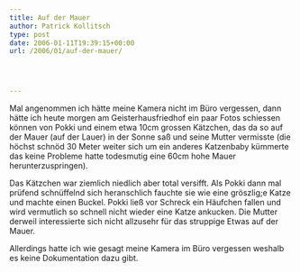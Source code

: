 ```yaml
---
title: Auf der Mauer
author: Patrick Kollitsch
type: post
date: 2006-01-11T19:39:15+00:00
url: /2006/01/auf-der-mauer/




---
```

Mal angenommen ich h&auml;tte meine Kamera nicht im B&uuml;ro vergessen, dann h&auml;tte ich heute morgen am Geisterhausfriedhof ein paar Fotos schiessen k&ouml;nnen von Pokki und einem etwa 10cm grossen K&auml;tzchen, das da so auf der Mauer (auf der Lauer) in der Sonne sa&szlig; und seine Mutter vermisste (die h&ouml;chst schn&ouml;d 30 Meter weiter sich um ein anderes Katzenbaby k&uuml;mmerte das keine Probleme hatte todesmutig eine 60cm hohe Mauer herunterzuspringen).

Das K&auml;tzchen war ziemlich niedlich aber total versifft. Als Pokki dann mal pr&uuml;fend schn&uuml;ffelnd sich heranschlich fauchte sie wie eine gr&ouml;szlig;e Katze und machte einen Buckel. Pokki lie&szlig; vor Schreck ein H&auml;ufchen fallen und wird vermutlich so schnell nicht wieder eine Katze ankucken. Die Mutter derweil interessierte sich nicht allzusehr f&uuml;r das struppige Etwas auf der Mauer.

Allerdings hatte ich wie gesagt meine Kamera im B&uuml;ro vergessen weshalb es keine Dokumentation dazu gibt.